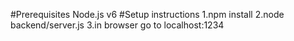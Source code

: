 #Prerequisites
    Node.js v6
#Setup instructions
    1.npm install
    2.node backend/server.js
    3.in browser go to localhost:1234
